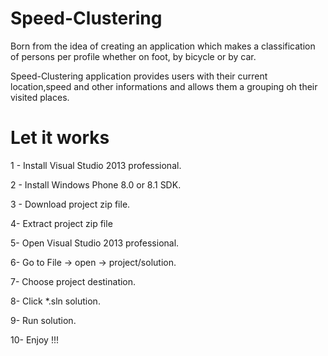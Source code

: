 Speed-Clustering
================

Born from the idea of creating an application which makes a classification of persons per profile whether on foot, by bicycle or by car.

Speed-Clustering application provides users with their current location,speed and other informations and allows them a grouping oh their visited places.


Let it works
================

1 - Install Visual Studio 2013 professional.

2 - Install Windows Phone 8.0 or 8.1 SDK.

3 - Download project zip file.

4- Extract project zip file

5- Open Visual Studio 2013 professional.

6- Go to File -> open -> project/solution.

7- Choose project destination.

8- Click *.sln solution.

9- Run solution.

10- Enjoy !!!

